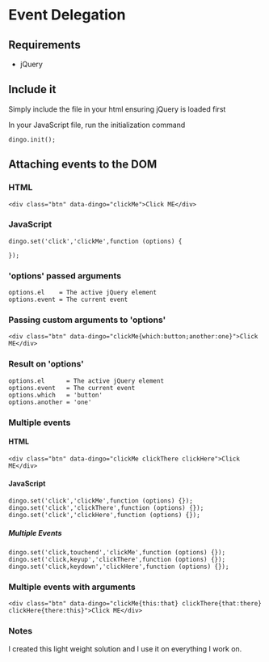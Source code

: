 # Event Delegation
## Requirements
* jQuery

## Include it
Simply include the file in your html ensuring jQuery is loaded first

In your JavaScript file, run the initialization command

    dingo.init();

## Attaching events to the DOM

### HTML

    <div class="btn" data-dingo="clickMe">Click ME</div>

### JavaScript
    
    dingo.set('click','clickMe',function (options) {

    });

### 'options' passed arguments
    
    options.el    = The active jQuery element
    options.event = The current event

### Passing custom arguments to 'options'

    <div class="btn" data-dingo="clickMe{which:button;another:one}">Click ME</div>

### Result on 'options'
    
    options.el      = The active jQuery element
    options.event   = The current event
    options.which   = 'button'
    options.another = 'one'

### Multiple events

#### HTML

    <div class="btn" data-dingo="clickMe clickThere clickHere">Click ME</div>

#### JavaScript

    dingo.set('click','clickMe',function (options) {});
    dingo.set('click','clickThere',function (options) {});
    dingo.set('click','clickHere',function (options) {});

##### Multiple Events

    dingo.set('click,touchend','clickMe',function (options) {});
    dingo.set('click,keyup','clickThere',function (options) {});
    dingo.set('click,keydown','clickHere',function (options) {});

### Multiple events with arguments

    <div class="btn" data-dingo="clickMe{this:that} clickThere{that:there} clickHere{there:this}">Click ME</div>

### Notes

I created this light weight solution and I use it on everything I work on.
